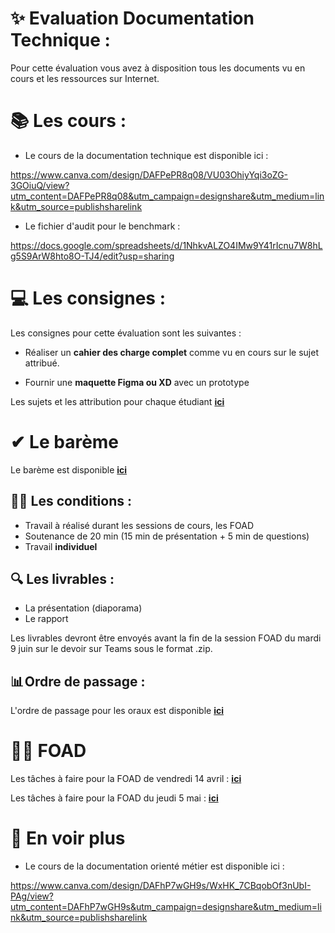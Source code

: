 # ✨ Evaluation Documentation Technique : 

Pour cette évaluation vous avez à disposition tous les documents vu en cours et les ressources sur Internet.

# 📚 Les cours : 

- Le cours de la documentation technique est disponible ici : 

https://www.canva.com/design/DAFPePR8q08/VU03OhiyYqi3oZG-3GOiuQ/view?utm_content=DAFPePR8q08&utm_campaign=designshare&utm_medium=link&utm_source=publishsharelink


- Le fichier d'audit pour le benchmark : 

https://docs.google.com/spreadsheets/d/1NhkvALZO4IMw9Y41rIcnu7W8hLg5S9ArW8hto8O-TJ4/edit?usp=sharing


# 💻 Les consignes : 

Les consignes pour cette évaluation sont les suivantes :

- Réaliser un **cahier des charge complet** comme vu en cours sur le sujet attribué.

- Fournir une **maquette Figma ou XD** avec un prototype 

Les sujets et les attribution pour chaque étudiant **[ici](./sujets/attribution-sujets.md)**

# ✔ Le barème 

Le barème est disponible **[ici](bareme.md)**


## 👨‍🎓 Les conditions : 

- Travail à réalisé durant les sessions de cours, les FOAD
- Soutenance de 20 min (15 min de présentation + 5 min de questions)
- Travail **individuel**

## 🔍 Les livrables : 

- La présentation (diaporama)
- Le rapport 

Les livrables devront être envoyés avant la fin de la session FOAD du mardi 9 juin sur le devoir sur Teams sous le format .zip.

## 📊 Ordre de passage : 

L'ordre de passage pour les oraux est disponible **[ici](./ordre.md)**

# 👩‍💻 FOAD

Les tâches à faire pour la FOAD de vendredi 14 avril : **[ici](./FOAD/vendredi-14-avril.md)**

Les tâches à faire pour la FOAD du jeudi 5 mai : **[ici](./FOAD/jeudi-5-mai.md)**

# 💫 En voir plus 

- Le cours de la documentation orienté métier est disponible ici : 

https://www.canva.com/design/DAFhP7wGH9s/WxHK_7CBqobOf3nUbI-PAg/view?utm_content=DAFhP7wGH9s&utm_campaign=designshare&utm_medium=link&utm_source=publishsharelink

